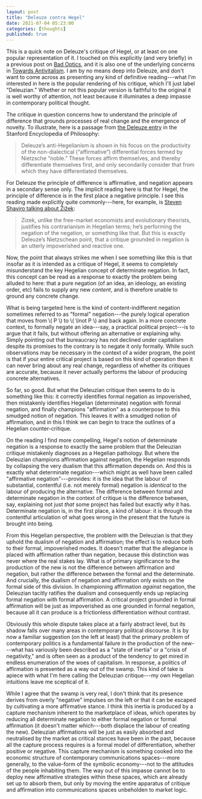 ```yaml
---
layout: post
title: "Deleuze contra Hegel"
date: 2021-07-04 05:23:00
categories: [thoughts]
published: true
---
```


This is a quick note on Deleuze's critique of Hegel, or at least on one popular representation of it. I touched on this explicitly (and very briefly) in a previous post on [Bad Optics]({{site.baseurl}}/2020/11/08/negation.html), and it is also one of the underlying concerns in [Towards Antivitalism]({{site.baseurl}}/2021/05/31/antivitalism.html). I am by no means deep into Deleuze, and don't want to come across as presenting any kind of definitive reading---what I'm interested in here is the popular rendering of his critique, which I'll just label "Deleuzian." Whether or not this popular version is faithful to the original it is well worthy of attention, not least because it illuminates a deep impasse in contemporary political thought.

<!--more-->

The critique in question concerns how to understand the principle of difference that grounds processes of real change and the emergence of novelty. To illustrate, here is a passage from [the Deleuze entry](https://plato.stanford.edu/entries/deleuze/#DelReaOthPhi) in the Stanford Encyclopedia of Philosophy:

> Deleuze’s anti-Hegelianism is shown in his focus on the productivity of the non-dialectical (“affirmative”) differential forces termed by Nietzsche “noble.” These forces affirm themselves, and thereby differentiate themselves first, and only secondarily consider that from which they have differentiated themselves.

For Deleuze the principle of difference is affirmative, and negation appears in a secondary sense only. The implicit reading here is that for Hegel, the principle of difference is in the first place a negative principle. I see this reading made explicitly quite commonly---here, for example, is [Steven Shaviro talking about Žižek](http://www.shaviro.com/Blog/?p=574):

> Zizek, unlike the free-market economists and evolutionary theorists, justifies his contrarianism in Hegelian terms; he’s performing the negation of the negation, or something like that. But this is exactly Deleuze’s Nietzschean point, that a critique grounded in negation is an utterly impoverished and reactive one.

Now, the point that always strikes me when I see something like this is that insofar as it is intended as a critique of Hegel, it seems to completely misunderstand the key Hegelian concept of determinate negation. In fact, this concept can be read as a response to exactly the problem being alluded to here: that a pure negation (of an idea, an ideology, an existing order, etc) fails to supply any new _content_, and is therefore unable to ground any concrete change.

What is being targeted here is the kind of content-indifferent negation sometimes referred to as "formal" negation---the purely logical operation that moves from \\( P \\) to \\( \lnot P \\) and back again. In a more concrete context, to formally negate an idea---say, a practical political project---is to argue that it fails, but without offering an alternative or explaining why. Simply pointing out that bureaucracy has not declined under capitalism despite its promises to the contrary is to negate it only formally. While such observations may be necessary in the context of a wider program, the point is that if your entire critical project is based on this kind of operation then it can never bring about any real change, regardless of whether its critiques are accurate, because it never actually performs the labour of producing concrete alternatives.

So far, so good. But what the Deleuzian critique then seems to do is something like this: it correctly identifies formal negation as impoverished, then mistakenly identifies Hegelian (determinate) negation with formal negation, and finally champions "affirmation" as a counterpose to this smudged notion of negation. This leaves it with a smudged notion of affirmation, and in this I think we can begin to trace the outlines of a Hegelian counter-critique.

On the reading I find more compelling, Hegel's notion of determinate negation is a response to exactly the same problem that the Deleuzian critique mistakenly diagnoses as a Hegelian pathology. But where the Deleuzian champions affirmation against negation, the Hegelian responds by collapsing the very dualism that this affirmation depends on. And this is exactly what determinate negation---which might as well have been called "affirmative negation"---provides: it is the idea that the labour of substantial, contentful (i.e. not merely formal) negation is _identical_ to the labour of producing the alternative. The difference between formal and determinate negation in the context of critique is the difference between, say, explaining not just _that_ some project has failed but exactly _why_ it has. Determinate negation is, in the first place, a kind of labour: it is through the contentful articulation of what goes wrong in the present that the future is brought into being.

From this Hegelian perspective, the problem with the Deleuzian is that they uphold the dualism of negation and affirmation; the effect is to reduce both to their formal, impoverished modes. It doesn't matter that the allegiance is placed with affirmation rather than negation, because this distinction was never where the real stakes lay. What is of primary significance to the production of the new is not the difference between affirmation and negation, but rather the difference between the formal and the determinate. And crucially, the dualism of negation and affirmation only exists on the formal side of this division. In championing affirmation _against_ negation, the Deleuzian tacitly ratifies the dualism and consequently ends up replacing formal negation with formal affirmation. A critical project grounded in formal affirmation will be just as impoverished as one grounded in formal negation, because all it can produce is a frictionless differentiation without contrast.

Obviously this whole dispute takes place at a fairly abstract level, but its shadow falls over many areas in contemporary political discourse. It is by now a familiar suggestion (on the left at least) that the primary problem of contemporary politics is a fundamental failure in the production of the new---what has variously been described as a "state of inertia" or a "crisis of negativity," and is often seen as a product of the tendency to get mired in endless enumeration of the woes of capitalism. In response, a politics of affirmation is presented as a way out of the swamp. This kind of take is apiece with what I'm here calling the Deleuzian critique---my own Hegelian intuitions leave me sceptical of it.

While I agree that the swamp is very real, I don't think that its presence derives from overly "negative" impulses on the left or that it can be escaped by cultivating a more affirmative stance. I think this inertia is produced by a capture mechanism inherent to the marketplace of ideas, which operates by reducing all determinate negation to either formal negation or formal affirmation (it doesn't matter which---both displace the labour of creating the new). Deleuzian affirmations will be just as easily absorbed and neutralised by the market as critical stances have been in the past, because all the capture process requires is a formal model of differentiation, whether positive or negative. This capture mechanism is something cooked into the economic structure of contemporary communications spaces---more generally, to the value-form of the symbolic economy---not to the attitudes of the people inhabiting them. The way out of this impasse cannot be to deploy new affirmative strategies within these spaces, which are already set up to absorb them, but only by moving the entire apparatus of critique and affirmation into communications spaces unbeholden to market logic.
